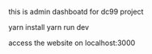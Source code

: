 this is admin dashboatd for dc99 project


yarn install
yarn run dev

access the website on localhost:3000
